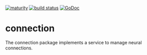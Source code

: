 [![maturity](https://img.shields.io/badge/status-alpha-red.svg)](https://github.com/the-anna-project/connection) [![build status](https://travis-ci.org/the-anna-project/connection.svg?branch=master)](https://travis-ci.org/the-anna-project/connection) [![GoDoc](https://godoc.org/github.com/the-anna-project/connection?status.svg)](http://godoc.org/github.com/the-anna-project/connection)

# connection
The connection package implements a service to manage neural connections.
